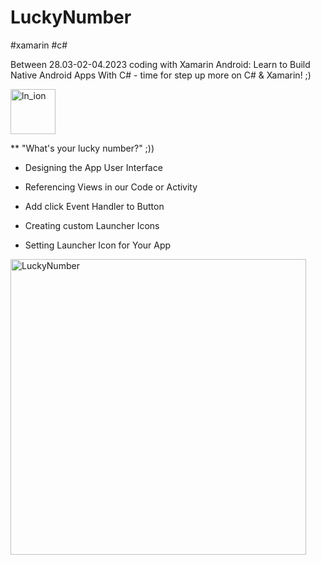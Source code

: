 # LuckyNumber
#xamarin #c#  

Between 28.03-02-04.2023 coding with Xamarin Android: Learn to Build Native Android Apps With C# - time for step up more on C# & Xamarin! ;)

<img width="72" alt="ln_ion" src="https://user-images.githubusercontent.com/60243643/228392640-438ca0bf-ae64-4a2a-8b7a-6e0b741e8f5c.png">


** "What's your lucky number?" ;))

* Designing the App User Interface

* Referencing Views in our Code or Activity

* Add click Event Handler to Button

* Creating custom Launcher Icons

* Setting Launcher Icon for Your App


<img width="473" alt="LuckyNumber" src="https://user-images.githubusercontent.com/60243643/228393845-7d7a0b0b-7e58-45e4-9f49-69f2ee014b00.png">



